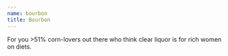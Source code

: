 ```yaml
---
name: bourbon
title: Bourbon
---
```


For you >51% corn-lovers out there who think clear
liquor is for rich women on diets.
